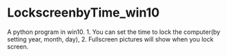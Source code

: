 # LockscreenbyTime_win10
A python program in win10.  1. You can set the time to lock the computer(by setting  year, month, day), 2. Fullscreen pictures will show when you lock screen.
